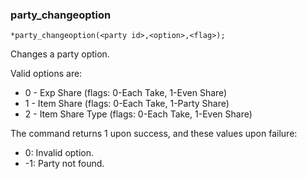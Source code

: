 ### party_changeoption
```
*party_changeoption(<party id>,<option>,<flag>);
```

Changes a party option.

Valid options are:
* 0 - Exp Share (flags: 0-Each Take, 1-Even Share)
* 1 - Item Share (flags: 0-Each Take, 1-Party Share)
* 2 - Item Share Type (flags: 0-Each Take, 1-Even Share)

The command returns 1 upon success, and these values upon failure:
*  0: Invalid option.
* -1: Party not found.
